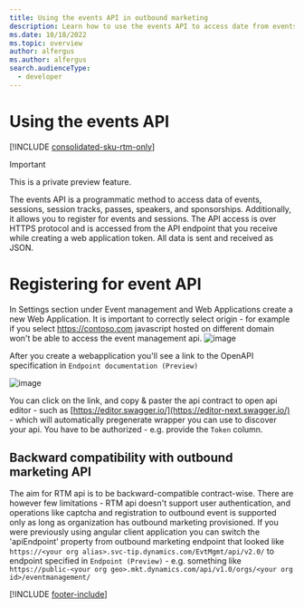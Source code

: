 ```yaml
---
title: Using the events API in outbound marketing
description: Learn how to use the events API to access date from events, sessions, session tracks, and passes in outbound marketing.
ms.date: 10/18/2022
ms.topic: overview
author: alfergus
ms.author: alfergus
search.audienceType: 
  - developer
---
```


# Using the events API

[!INCLUDE [consolidated-sku-rtm-only](.././includes/consolidated-sku-rtm-only.md)]

> [!IMPORTANT]
> This is a private preview feature.

The events API is a programmatic method to access data of events, sessions, session tracks, passes, speakers, and sponsorships. Additionally, it allows you to register for events and sessions.
The API access is over HTTPS protocol and is accessed from the API endpoint that you receive while creating a web application token. All data is sent and received as JSON.

# Registering for event API
In Settings section under Event management and Web Applications create a new Web Application. It is important to correctly select origin - for example if you select https://contoso.com javascript hosted on different domain won't be able to access the event management api.
![image](https://github.com/MicrosoftDocs/customer-insights/assets/5519592/80e859d3-201e-4ef4-b4f1-4c60ed077d4b)

After you create a webapplication you'll see a link to the OpenAPI specification in `Endpoint documentation (Preview)`

![image](https://github.com/svejdo1/customer-insights/assets/5519592/5a0163c8-dfd9-41d1-a310-8f5efe09425b)

You can click on the link, and copy & paster the api contract to open api editor - such as [https://editor.swagger.io/](https://editor-next.swagger.io/) - which will automatically pregenerate wrapper you can use to discover your api. You have to be authorized - e.g. provide the `Token` column.

## Backward compatibility with outbound marketing API 
The aim for RTM api is to be backward-compatible contract-wise. There are however few limitations - RTM api doesn't support user authentication, and operations like captcha and registration to outbound event is supported only as long as organization has outbound marketing provisioned. If you were previously using angular client application you can switch the 'apiEndpoint' property from outbound marketing endpoint that looked like `https://<your org alias>.svc-tip.dynamics.com/EvtMgmt/api/v2.0/` to endpoint specified in `Endpoint (Preview)` - e.g. something like `https://public-<your org geo>.mkt.dynamics.com/api/v1.0/orgs/<your org id>/eventmanagement/`


[!INCLUDE [footer-include](.././includes/footer-banner.md)]
